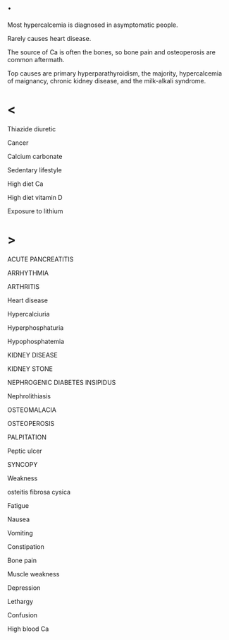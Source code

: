 # .

Most hypercalcemia is diagnosed in asymptomatic people.

Rarely causes heart disease.

The source of Ca is often the bones, so bone pain and osteoperosis are common aftermath.

Top causes are primary hyperparathyroidism, the majority, hypercalcemia of maignancy, chronic kidney disease, and the milk-alkali syndrome.

# <

Thiazide diuretic

Cancer

Calcium carbonate

Sedentary lifestyle

High diet Ca

High diet vitamin D

Exposure to lithium

# >

ACUTE PANCREATITIS

ARRHYTHMIA

ARTHRITIS

Heart disease

Hypercalciuria

Hyperphosphaturia

Hypophosphatemia

KIDNEY DISEASE

KIDNEY STONE

NEPHROGENIC DIABETES INSIPIDUS

Nephrolithiasis

OSTEOMALACIA

OSTEOPEROSIS

PALPITATION

Peptic ulcer

SYNCOPY

Weakness

osteitis fibrosa cysica

Fatigue

Nausea

Vomiting

Constipation

Bone pain

Muscle weakness

Depression

Lethargy

Confusion

High blood Ca
